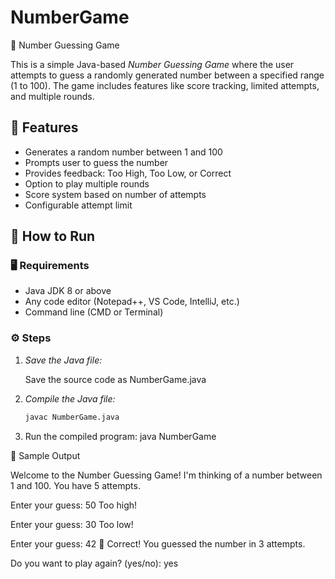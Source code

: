# NumberGame
 🎯  Number Guessing Game

This is a simple Java-based *Number Guessing Game* where the user attempts to guess a randomly generated number between a specified range (1 to 100). The game includes features like score tracking, limited attempts, and multiple rounds.

## 📌 Features

- Generates a random number between 1 and 100
- Prompts user to guess the number
- Provides feedback: Too High, Too Low, or Correct
- Option to play multiple rounds
- Score system based on number of attempts
- Configurable attempt limit
  
## 🚀 How to Run

### 🖥 Requirements
- Java JDK 8 or above
- Any code editor (Notepad++, VS Code, IntelliJ, etc.)
- Command line (CMD or Terminal)

### ⚙ Steps

1. *Save the Java file:*

   Save the source code as NumberGame.java

2. *Compile the Java file:*
   ```bash
   javac NumberGame.java

3. Run the compiled program:
   java NumberGame

📝 Sample Output

Welcome to the Number Guessing Game!
I'm thinking of a number between 1 and 100.
You have 5 attempts.

Enter your guess: 50
Too high!

Enter your guess: 30
Too low!

Enter your guess: 42
🎉 Correct! You guessed the number in 3 attempts.

Do you want to play again? (yes/no): yes

